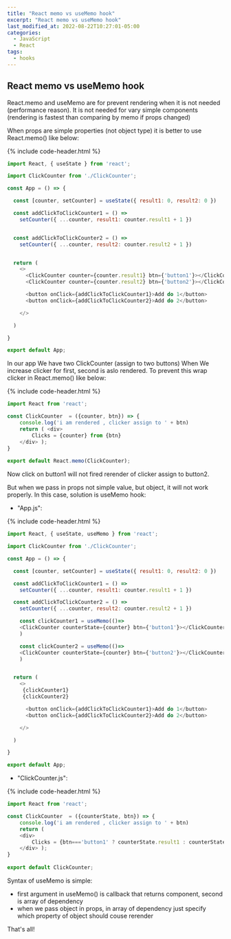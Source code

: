 ```yaml
---
title: "React memo vs useMemo hook"
excerpt: "React memo vs useMemo hook"
last_modified_at: 2022-08-22T10:27:01-05:00
categories:
  - JavaScript
  - React
tags: 
  - hooks
---
```


<!-- short introduction -->
## React memo vs useMemo hook

React.memo and useMemo are for prevent rendering when it is not needed (performance reason).
It is not needed for vary simple components (rendering is fastest than comparing by memo if props changed)

When props are simple properties (not object type) it is better to use React.memo() like below:


{% include code-header.html %}
```js
import React, { useState } from 'react';

import ClickCounter from './ClickCounter';

const App = () => {

  const [counter, setCounter] = useState({ result1: 0, result2: 0 })

  const addClickToClickCounter1 = () =>
    setCounter({ ...counter, result1: counter.result1 + 1 })


  const addClickToClickCounter2 = () =>
    setCounter({ ...counter, result2: counter.result2 + 1 })


  return (
    <>
      <ClickCounter counter={counter.result1} btn={'button1'}></ClickCounter>
      <ClickCounter counter={counter.result2} btn={'button2'}></ClickCounter>

      <button onClick={addClickToClickCounter1}>Add do 1</button>
      <button onClick={addClickToClickCounter2}>Add do 2</button>

    </>

  )

}

export default App;

```

In our app We have two ClickCounter (assign to two buttons)
When We increase clicker for first, second is aslo rendered. To prevent this wrap clicker in React.memo() like below:

{% include code-header.html %}
```js
import React from 'react';

const ClickCounter  = ({counter, btn}) => {
    console.log('i am rendered , clicker assign to ' + btn)
    return ( <div>
        Clicks = {counter} from {btn}
    </div> );
}
 
export default React.memo(ClickCounter);
```

Now click on button1 will not fired rerender of clicker assign to button2.

But when we pass in props not simple value, but object, it will not work properly. In this case, solution is useMemo hook:

- "App.js":

{% include code-header.html %}
```js
import React, { useState, useMemo } from 'react';

import ClickCounter from './ClickCounter';

const App = () => {

  const [counter, setCounter] = useState({ result1: 0, result2: 0 })

  const addClickToClickCounter1 = () =>
    setCounter({ ...counter, result1: counter.result1 + 1 })

  const addClickToClickCounter2 = () =>
    setCounter({ ...counter, result2: counter.result2 + 1 })

    const clickCounter1 = useMemo(()=>
    <ClickCounter counterState={counter} btn={'button1'}></ClickCounter>, [counter.result1]
    )

    const clickCounter2 = useMemo(()=>
    <ClickCounter counterState={counter} btn={'button2'}></ClickCounter>, [counter.result2]
    )


  return (
    <>
     {clickCounter1}
     {clickCounter2}

      <button onClick={addClickToClickCounter1}>Add do 1</button>
      <button onClick={addClickToClickCounter2}>Add do 2</button>

    </>

  )

}

export default App;
```

- "ClickCounter.js":

{% include code-header.html %}
```js
import React from 'react';

const ClickCounter  = ({counterState, btn}) => {
    console.log('i am rendered , clicker assign to ' + btn)
    return ( 
    <div>
        Clicks = {btn==='button1' ? counterState.result1 : counterState.result2} from {btn}
    </div> );
}
 
export default ClickCounter;
```

Syntax of useMemo is simple:
- first argument in useMemo() is callback that returns component, second is array of dependency
- when we pass object in props, in array of dependency just specify which property of object should couse rerender


That's all!






